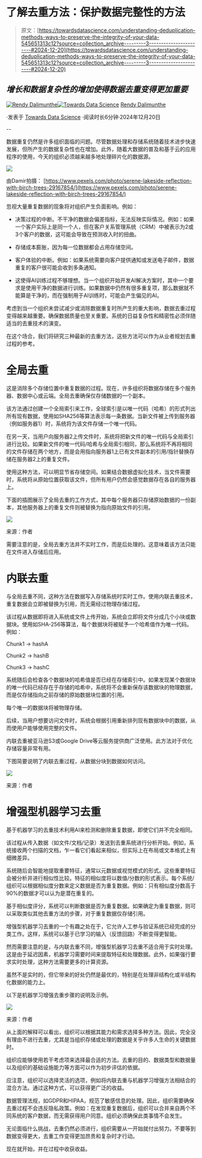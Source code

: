 # 了解去重方法：保护数据完整性的方法

> 原文：[https://towardsdatascience.com/understanding-deduplication-methods-ways-to-preserve-the-integrity-of-your-data-545651313c12?source=collection_archive---------3-----------------------#2024-12-20](https://towardsdatascience.com/understanding-deduplication-methods-ways-to-preserve-the-integrity-of-your-data-545651313c12?source=collection_archive---------3-----------------------#2024-12-20)

## *增长和数据复杂性的增加使得数据去重变得更加重要*

[](https://medium.com/@rendysatriadalimunthe?source=post_page---byline--545651313c12--------------------------------)[![Rendy Dalimunthe](../Images/efcd8304211d187271847f4ecc5fb1b1.png)](https://medium.com/@rendysatriadalimunthe?source=post_page---byline--545651313c12--------------------------------)[](https://towardsdatascience.com/?source=post_page---byline--545651313c12--------------------------------)[![Towards Data Science](../Images/a6ff2676ffcc0c7aad8aaf1d79379785.png)](https://towardsdatascience.com/?source=post_page---byline--545651313c12--------------------------------) [Rendy Dalimunthe](https://medium.com/@rendysatriadalimunthe?source=post_page---byline--545651313c12--------------------------------)

·发表于 [Towards Data Science](https://towardsdatascience.com/?source=post_page---byline--545651313c12--------------------------------) ·阅读时长6分钟·2024年12月20日

--

数据重复仍然是许多组织面临的问题。尽管数据处理和存储系统随着技术进步快速发展，但所产生的数据复杂性也在增加。此外，随着大数据的普及和基于云的应用程序的使用，今天的组织必须越来越多地处理碎片化的数据源。

![](../Images/4f51c3e5611e9f4e0163f4f378461105.png)

由Damir拍摄： [https://www.pexels.com/photo/serene-lakeside-reflection-with-birch-trees-29167854/](https://www.pexels.com/photo/serene-lakeside-reflection-with-birch-trees-29167854/)

忽视大量重复数据的现象将对组织产生负面影响。例如：

+   决策过程的中断。不干净的数据会偏差指标，无法反映实际情况。例如：如果一个客户实际上是同一个人，但在客户关系管理系统（CRM）中被表示为2或3个客户的数据，这可能会导致在预测收入时的扭曲。

+   存储成本膨胀，因为每一位数据都会占用存储空间。

+   客户体验的中断。例如：如果系统需要向客户提供通知或发送电子邮件，数据重复的客户很可能会收到多条通知。

+   这使得AI训练过程不够理想。当一个组织开始开发AI解决方案时，其中一个要求是使用干净的数据进行训练。如果数据中仍然有很多重复项，那么数据就不能算是干净的，而在强制用于AI训练时，可能会产生偏见的AI。

考虑到当一个组织未尝试减少或消除数据重复时所产生的重大影响，数据去重过程变得越来越重要。确保数据质量也至关重要。系统的日益复杂性和精密性必须伴随适当的去重技术的演变。

在这个场合，我们将研究三种最新的去重方法，这些方法可以作为从业者规划去重过程的参考。

# **全局去重**

这是消除多个存储位置中重复数据的过程。现在，许多组织将数据存储在多个服务器、数据中心或云端。全局去重确保仅存储数据的一个副本。

该方法通过创建一个全局索引来工作，全球索引是以唯一代码（哈希）的形式列出所有现有数据，使用如SHA256等算法表示每一条数据。当新文件被上传到服务器（例如服务器1）时，系统将为该文件存储一个唯一代码。

在另一天，当用户向服务器2上传文件时，系统将把新文件的唯一代码与全局索引进行比较。如果新文件的唯一代码/哈希与全局索引相同，那么系统将不再将相同的文件存储在两个地方，而是会用指向服务器1上已有文件副本的引用/指针替换存储在服务器2上的重复文件。

使用这种方法，可以明显节省存储空间。如果结合数据虚拟化技术，当文件需要时，系统将从原始位置获取该文件，但所有用户仍然会感觉数据存在各自的服务器上。

下面的插图展示了全局去重的工作方式，其中每个服务器只存储原始数据的一份副本，其他服务器上的重复文件则被替换为指向原始文件的引用。

![](../Images/3f4e9488dfd094fa8ae70dfc88dab168.png)

来源：作者

需要注意的是，全局去重方法并不实时工作，而是后处理的。这意味着该方法只能在文件进入存储后应用。

# **内联去重**

与全局去重不同，这种方法在数据写入存储系统时实时工作。使用内联去重技术，重复数据会立即被替换为引用，而无需经过物理存储过程。

该过程从数据即将进入系统或文件上传开始，系统会立即将文件分成几个小块或数据块。使用如SHA-256等算法，每个数据块将被赋予一个哈希值作为唯一代码。例如：

Chunk1 -> hashA

Chunk2 -> hashB

Chunk3 -> hashC

系统随后会检查各个数据块的哈希值是否已经在存储索引中。如果发现某个数据块的唯一代码已经存在于存储的哈希中，系统将不会重新保存该数据块的物理数据，而是仅存储指向之前存储的原始数据块位置的引用。

每个唯一的数据块将被物理存储。

后续，当用户想要访问文件时，系统会根据引用重新排列现有数据块中的数据，从而使用户能够使用完整的文件。

内联去重被亚马逊S3或Google Drive等云服务提供商广泛使用。此方法对于优化存储容量非常有用。

下图简要说明了内联去重过程，从数据分块到数据如何访问。

![](../Images/f2b7a8e0350a52dae6c633320882d999.png)

来源：作者

# **增强型机器学习去重**

基于机器学习的去重技术利用AI来检测和删除重复数据，即使它们并不完全相同。

该过程从传入数据（如文件/文档/记录）发送到去重系统进行分析开始。例如，系统接收两个扫描的文档，乍一看它们看起来相似，但实际上在布局或文本格式上有细微差异。

系统随后会智能地提取重要特征，通常以元数据或视觉模式的形式。这些重要特征会被分析并进行相似性比较。特征的相似度将以数值/分数的形式表示。每个系统/组织可以根据相似度分数来定义数据是否为重复数据。例如：只有相似度分数高于90%的数据才可以认为是潜在重复的。

基于相似度评分，系统可以判断数据是否为重复数据。如果确定为重复数据，则可以采取类似其他去重方法的步骤，对于重复数据仅存储引用。

增强型机器学习去重的一个有趣之处在于，它允许人工参与验证系统已经完成的分类工作。这样，系统可以基于已学习的输入（反馈回路）不断变得更智能。

然而需要注意的是，与内联去重不同，增强型机器学习去重不适合用于实时处理。这是由于延迟因素，机器学习需要时间来提取特征和处理数据。此外，如果强行要求实时处理，这种方法需要更多的计算资源。

虽然不是实时的，但它带来的好处仍然是最优的，特别是在处理非结构化或半结构化数据的能力上。

以下是机器学习增强去重步骤的说明及示例。

![](../Images/9cee97d18c47fd9ff775e81a9583af79.png)

来源：作者

从上面的解释可以看出，组织可以根据其能力和需求选择多种方法。因此，完全没有理由不进行去重，尤其是当组织存储或处理的数据是关乎许多人生命的关键数据时。

组织应能够使用若干考虑项来选择最合适的方法。去重的目的、数据类型和数据量以及组织的基础设施能力等方面可以作为初步评估的依据。

应注意，组织可以选择灵活的选项，例如将内联去重与机器学习增强方法相结合的混合方法。通过这种方式，可以获得更广泛的收益。

数据管理法规，如GDPR和HIPAA，规范了敏感信息的处理。因此，组织需要确保去重过程不会违反隐私政策。例如：在发现重复数据后，组织可以合并来自两个不同系统的客户数据，而无需获得用户同意。组织必须确保此类事情不会发生。

无论面临什么挑战，去重仍然必须进行，组织需要从一开始就付出努力。不要等到数据变得更大，去重工作变得更加昂贵和复杂时才行动。

现在就开始，并在过程中收获收益。
